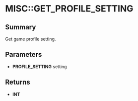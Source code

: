 # MISC::GET_PROFILE_SETTING

## Summary
Get game profile setting.

## Parameters
* **PROFILE_SETTING** setting

## Returns
* **INT**